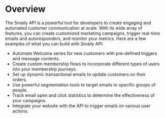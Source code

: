 # Overview

The Smaily API is a powerful tool for developers to create engaging and
automated customer communication at scale. With its wide array of features, you
can create customized marketing campaigns, trigger real-time emails and
autoresponders, and monitor your metrics. Here are a few examples of what you
can build with Smaily API:

- Automate Welcome series for new customers with pre-defined triggers and
  message contents.
- Create custom membership flows to incorporate different types of users into
  your membership journeys.
- Set up dynamic transactional emails to update customers on their orders.
- Use powerful segmentation tools to target emails to specific groups of
  people.
- Track email open and click statistics to determine the effectiveness of your
  campaigns.
- Integrate your website with the API to trigger emails on various user
  actions.
